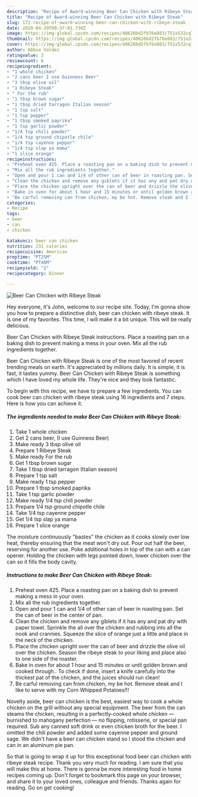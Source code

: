 ```yaml
---
description: "Recipe of Award-winning Beer Can Chicken with Ribeye Steak"
title: "Recipe of Award-winning Beer Can Chicken with Ribeye Steak"
slug: 172-recipe-of-award-winning-beer-can-chicken-with-ribeye-steak
date: 2020-04-29T09:37:01.730Z
image: https://img-global.cpcdn.com/recipes/40626bd2fb76e883/751x532cq70/beer-can-chicken-with-ribeye-steak-recipe-main-photo.jpg
thumbnail: https://img-global.cpcdn.com/recipes/40626bd2fb76e883/751x532cq70/beer-can-chicken-with-ribeye-steak-recipe-main-photo.jpg
cover: https://img-global.cpcdn.com/recipes/40626bd2fb76e883/751x532cq70/beer-can-chicken-with-ribeye-steak-recipe-main-photo.jpg
author: Abbie Valdez
ratingvalue: 3
reviewcount: 6
recipeingredient:
- "1 whole chicken"
- "2 cans beer I use Guinness Beer"
- "3 tbsp olive oil"
- "1 Ribeye Steak"
- " For the rub"
- "1 tbsp brown sugar"
- "1 tbsp dried tarragon Italian season"
- "1 tsp salt"
- "1 tsp pepper"
- "1 tbsp smoked paprika"
- "1 tsp garlic powder"
- "1/4 tsp chili powder"
- "1/4 tsp ground chipotle chile"
- "1/4 tsp cayenne pepper"
- "1/4 tsp slap ya mama"
- "1 slice orange"
recipeinstructions:
- "Preheat oven 425. Place a roasting pan on a baking dish to prevent making a mess in your oven."
- "Mix all the rub ingredients together."
- "Open and pour 1 can and 1/4 of other can of beer in roasting pan. Set the can of beer in the center of pan."
- "Clean the chicken and remove any giblets if it has any and pat dry with paper towel. Sprinkle the all over the chicken and rubbing into all the nook and crannies. Squeeze the slice of orange just a little and place in the neck of the chicken."
- "Place the chicken upright over the can of beer and drizzle the olive oil over the chicken. Season the ribeye steak to your liking and place also to one side of the roaster."
- "Bake in oven for about 1 hour and 15 minutes or until golden brown and cooked through.. To check if done, insert a knife carefully into the thickest pat of the chicken, and the juices should run clean!"
- "Be carful removing can from chicken, my be hot. Remove steak and I like to serve with my Corn Whipped Potatoes!!!"
categories:
- Recipe
tags:
- beer
- can
- chicken

katakunci: beer can chicken 
nutrition: 231 calories
recipecuisine: American
preptime: "PT25M"
cooktime: "PT46M"
recipeyield: "2"
recipecategory: Dinner

---
```



![Beer Can Chicken with Ribeye Steak](https://img-global.cpcdn.com/recipes/40626bd2fb76e883/751x532cq70/beer-can-chicken-with-ribeye-steak-recipe-main-photo.jpg)

Hey everyone, it's John, welcome to our recipe site. Today, I'm gonna show you how to prepare a distinctive dish, beer can chicken with ribeye steak. It is one of my favorites. This time, I will make it a bit unique. This will be really delicious.

Beer Can Chicken with Ribeye Steak instructions. Place a roasting pan on a baking dish to prevent making a mess in your oven. Mix all the rub ingredients together.

Beer Can Chicken with Ribeye Steak is one of the most favored of recent trending meals on earth. It's appreciated by millions daily. It is simple, it is fast, it tastes yummy. Beer Can Chicken with Ribeye Steak is something which I have loved my whole life. They're nice and they look fantastic.


To begin with this recipe, we have to prepare a few ingredients. You can cook beer can chicken with ribeye steak using 16 ingredients and 7 steps. Here is how you can achieve it.

<!--inarticleads1-->

##### The ingredients needed to make Beer Can Chicken with Ribeye Steak:

1. Take 1 whole chicken
1. Get 2 cans beer, (I use Guinness Beer)
1. Make ready 3 tbsp olive oil
1. Prepare 1 Ribeye Steak
1. Make ready  For the rub
1. Get 1 tbsp brown sugar
1. Take 1 tbsp dried tarragon (Italian season)
1. Prepare 1 tsp salt
1. Make ready 1 tsp pepper
1. Prepare 1 tbsp smoked paprika
1. Take 1 tsp garlic powder
1. Make ready 1/4 tsp chili powder
1. Prepare 1/4 tsp ground chipotle chile
1. Take 1/4 tsp cayenne pepper
1. Get 1/4 tsp slap ya mama
1. Prepare 1 slice orange


The moisture continuously &#34;bastes&#34; the chicken as it cooks slowly over low heat, thereby ensuring that the meat won&#39;t dry out. Pour out half the beer, reserving for another use. Poke additional holes in top of the can with a can opener. Holding the chicken with legs pointed down, lower chicken over the can so it fills the body cavity. 

<!--inarticleads2-->

##### Instructions to make Beer Can Chicken with Ribeye Steak:

1. Preheat oven 425. Place a roasting pan on a baking dish to prevent making a mess in your oven.
1. Mix all the rub ingredients together.
1. Open and pour 1 can and 1/4 of other can of beer in roasting pan. Set the can of beer in the center of pan.
1. Clean the chicken and remove any giblets if it has any and pat dry with paper towel. Sprinkle the all over the chicken and rubbing into all the nook and crannies. Squeeze the slice of orange just a little and place in the neck of the chicken.
1. Place the chicken upright over the can of beer and drizzle the olive oil over the chicken. Season the ribeye steak to your liking and place also to one side of the roaster.
1. Bake in oven for about 1 hour and 15 minutes or until golden brown and cooked through.. To check if done, insert a knife carefully into the thickest pat of the chicken, and the juices should run clean!
1. Be carful removing can from chicken, my be hot. Remove steak and I like to serve with my Corn Whipped Potatoes!!!


Novelty aside, beer can chicken is the best, easiest way to cook a whole chicken on the grill without any special equipment. The beer from the can steams the chicken, resulting in a perfectly-cooked whole chicken — burnished to mahogany perfection — no flipping, rotisserie, or special pan required. Sub any canned soft drink or even chicken broth for the beer. I omitted the chili powder and added some cayenne pepper and ground sage. We didn&#39;t have a beer can chicken stand so I stood the chicken and can in an aluminum pie pan. 

So that is going to wrap it up for this exceptional food beer can chicken with ribeye steak recipe. Thank you very much for reading. I am sure that you will make this at home. There is gonna be more interesting food in home recipes coming up. Don't forget to bookmark this page on your browser, and share it to your loved ones, colleague and friends. Thanks again for reading. Go on get cooking!
